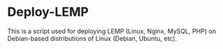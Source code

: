 # Deploy-LEMP
This is a script used for deploying LEMP (Linux, Nginx, MySQL, PHP) on Debian-based distributions of Linux (Debian, Ubuntu, etc). 
